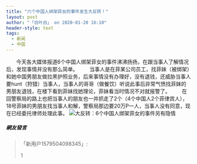 ```yaml
---
title: "六个中国人绑架菲女的事件发生大反转！"
layout: post
author: "「白叶白」 on 2020-01-20 16:10"
header-style: text
tags:
  - 新闻
  - 中国
---
```


&nbsp; &nbsp; &nbsp; &nbsp;今天各大媒体报道6个中国人绑架菲女的事件沸沸扬扬，在跟当事人了解情况后，发现事情并没有那么简单。
&nbsp; &nbsp; &nbsp; &nbsp;当事人是在菲某公司员工，找菲妹（被绑架）和她中国男朋友做拉黑护照业务，后来事情没有办理好，没有退钱，还威胁当事人要hunt（狩猎）当事人，当事人的哥哥（做餐饮）听说此事后非常气愤找菲妹的男朋友退钱，在楼下看到菲妹找她理论，菲妹看当时情况不对就报警了。
&nbsp; &nbsp; &nbsp; &nbsp;在回警察局的路上也把当事人的朋友也一并抓走了2个（4个中国人2个菲律宾人），18号菲妹的男朋友找当事人和解，警察局那边要20万P一人，当事人没有同意，现在已经委托律师处理此事。
<img src="http://images.feileyuan.com/images/ueditor/202001201609000032.jpg" title="大反转：6个中国人绑架菲女的事件另有隐情" alt="大反转：6个中国人绑架菲女的事件另有隐情">

##### 網友發言 
> 「新用户1579504098345」:
> <p>1</p>


